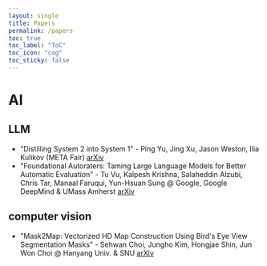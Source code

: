 ```yaml
---
layout: single
title: Papers
permalink: /papers
toc: true
toc_label: "ToC"
toc_icon: "cog"
toc_sticky: false
---
```


<head>
	<link rel="stylesheet" href="/resource/styles.css">
</head>

<h1 id="ai">AI</h1>

<h2 id="llm">LLM</h2>

<ul>
<li>
	"Distilling System 2 into System 1"
	-
	Ping Yu, Jing Xu, Jason Weston, Ilia Kulikov
	(META Fair)
	<a href="https://arxiv.org/abs/2407.06023">
	arXiv
	</a>
</li>
<li>
	"Foundational Autoraters: Taming Large Language Models for Better Automatic Evaluation"
	-
	Tu Vu, Kalpesh Krishna, Salaheddin Alzubi, Chris Tar, Manaal Faruqui, Yun-Hsuan Sung
	@ Google, Google DeepMind &amp; UMass Amherst
	<a href="https://arxiv.org/abs/2407.10817">
	arXiv
	</a></li>
</ul>

<h2 id="cv">computer vision</h2>

<ul>
<li>
	"Mask2Map: Vectorized HD Map Construction Using Bird's Eye View Segmentation Masks"
	-
	Sehwan Choi, Jungho Kim, Hongjae Shin, Jun Won Choi
	@ Hanyang Univ. & SNU
	<a href="https://arxiv.org/abs/2407.13517">
	arXiv
	</a>
</li>
</ul>
